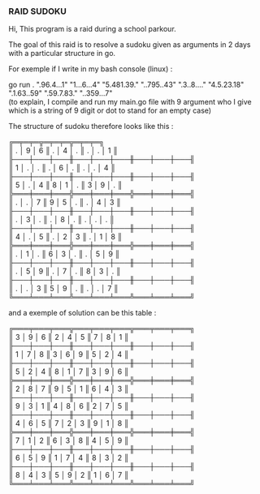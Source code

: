 ### RAID SUDOKU

Hi, This program is a raid during a school parkour.

The goal of this raid is to resolve a sudoku given as arguments in 2 days with a particular structure in go.

For exemple if I write in my bash console (linux) :

go run . ".96.4...1" "1...6...4" "5.481.39." "..795..43" ".3..8...." "4.5.23.18" ".1.63..59" ".59.7.83." "..359...7"  
(to explain, I compile and run my main.go file with 9 argument who I give which is a string of 9 digit or dot to stand for an empty case)

The structure of sudoku therefore looks like this :

╔═╤═╤═╦═╤═╤═╦═╤═╤═╗  
║ . │ 9 │ 6 ║ . │ 4 │ . ║ . │ . │ 1 ║  
╟───┼───┼───╫───┼───┼───╫───┼───┼───╢  
║ 1 │ . │ . ║ . │ 6 │ . ║ . │ . │ 4 ║  
╟───┼───┼───╫───┼───┼───╫───┼───┼───╢  
║ 5 │ . │ 4 ║ 8 │ 1 │ . ║ 3 │ 9 │ . ║  
╠═══╪═══╪═══╬═══╪═══╪═══╬═══╪═══╪═══╣  
║ . │ . │ 7 ║ 9 │ 5 │ . ║ . │ 4 │ 3 ║  
╟───┼───┼───╫───┼───┼───╫───┼───┼───╢  
║ . │ 3 │ . ║ . │ 8 │ . ║ . │ . │ . ║  
╟───┼───┼───╫───┼───┼───╫───┼───┼───╢  
║ 4 │ . │ 5 ║ . │ 2 │ 3 ║ . │ 1 │ 8 ║  
╠═══╪═══╪═══╬═══╪═══╪═══╬═══╪═══╪═══╣  
║ . │ 1 │ . ║ 6 │ 3 │ . ║ . │ 5 │ 9 ║  
╟───┼───┼───╫───┼───┼───╫───┼───┼───╢  
║ . │ 5 │ 9 ║ . │ 7 │ . ║ 8 │ 3 │ . ║  
╟───┼───┼───╫───┼───┼───╫───┼───┼───╢  
║ . │ . │ 3 ║ 5 │ 9 │ . ║ . │ . │ 7 ║  
╚═══╧═══╧═══╩═══╧═══╧═══╩═══╧═══╧═══╝  

and a exemple of solution can be this table :  

╔═══╤═══╤═══╦═══╤═══╤═══╦═══╤═══╤═══╗  
║ 3 │ 9 │ 6 ║ 2 │ 4 │ 5 ║ 7 │ 8 │ 1 ║  
╟───┼───┼───╫───┼───┼───╫───┼───┼───╢  
║ 1 │ 7 │ 8 ║ 3 │ 6 │ 9 ║ 5 │ 2 │ 4 ║  
╟───┼───┼───╫───┼───┼───╫───┼───┼───╢  
║ 5 │ 2 │ 4 ║ 8 │ 1 │ 7 ║ 3 │ 9 │ 6 ║  
╠═══╪═══╪═══╬═══╪═══╪═══╬═══╪═══╪═══╣  
║ 2 │ 8 │ 7 ║ 9 │ 5 │ 1 ║ 6 │ 4 │ 3 ║  
╟───┼───┼───╫───┼───┼───╫───┼───┼───╢  
║ 9 │ 3 │ 1 ║ 4 │ 8 │ 6 ║ 2 │ 7 │ 5 ║  
╟───┼───┼───╫───┼───┼───╫───┼───┼───╢  
║ 4 │ 6 │ 5 ║ 7 │ 2 │ 3 ║ 9 │ 1 │ 8 ║  
╠═══╪═══╪═══╬═══╪═══╪═══╬═══╪═══╪═══╣  
║ 7 │ 1 │ 2 ║ 6 │ 3 │ 8 ║ 4 │ 5 │ 9 ║  
╟───┼───┼───╫───┼───┼───╫───┼───┼───╢  
║ 6 │ 5 │ 9 ║ 1 │ 7 │ 4 ║ 8 │ 3 │ 2 ║  
╟───┼───┼───╫───┼───┼───╫───┼───┼───╢  
║ 8 │ 4 │ 3 ║ 5 │ 9 │ 2 ║ 1 │ 6 │ 7 ║  
╚═══╧═══╧═══╩═══╧═══╧═══╩═══╧═══╧═══╝  